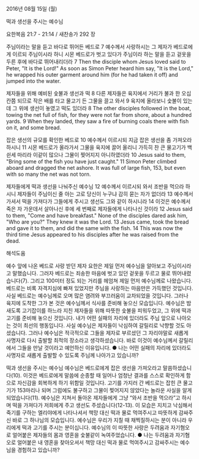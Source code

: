 2016년 08월 15일 (월)

떡과 생선을 주시는 예수님



요한복음 21:7 - 21:14 / 새찬송가 292 장


주님이라는 말을 듣고 바다로 뛰어든 베드로
7 예수께서 사랑하시는 그 제자가 베드로에게 이르되 주님이시라 하니 시몬 베드로가 벗고 있다가 주님이라 하는 말을 듣고 겉옷을 두른 후에 바다로 뛰어내리더라
7 Then the disciple whom Jesus loved said to Peter, "It is the Lord!" As soon as Simon Peter heard him say, "It is the Lord," he wrapped his outer garment around him (for he had taken it off) and jumped into the water. 

제자들을 위해 예비된 숯불과 생선과 떡
8 다른 제자들은 육지에서 거리가 불과 한 오십 칸쯤 되므로 작은 배를 타고 물고기 든 그물을 끌고 와서 9 육지에 올라보니 숯불이 있는데 그 위에 생선이 놓였고 떡도 있더라
8 The other disciples followed in the boat, towing the net full of fish, for they were not far from shore, about a hundred yards. 9 When they landed, they saw a fire of burning coals there with fish on it, and some bread. 

잡은 생선의 규모를 확인한 베드로
10 예수께서 이르시되 지금 잡은 생선을 좀 가져오라 하시니 11 시몬 베드로가 올라가서 그물을 육지에 끌어 올리니 가득히 찬 큰 물고기가 백쉰세 마리라 이같이 많으나 그물이 찢어지지 아니하였더라
10 Jesus said to them, "Bring some of the fish you have just caught." 11 Simon Peter climbed aboard and dragged the net ashore. It was full of large fish, 153, but even with so many the net was not torn. 

제자들에게 떡과 생선을 나눠주신 예수님
12 예수께서 이르시되 와서 조반을 먹으라 하시니 제자들이 주님이신 줄 아는 고로 당신이 누구냐 감히 묻는 자가 없더라 13 예수께서 가셔서 떡을 가져다가 그들에게 주시고 생선도 그와 같이 하시니라 14 이것은 예수께서 죽은 자 가운데서 살아나신 후에 세 번째로 제자들에게 나타나신 것이라
12 Jesus said to them, "Come and have breakfast." None of the disciples dared ask him, "Who are you?" They knew it was the Lord. 13 Jesus came, took the bread and gave it to them, and did the same with the fish. 14 This was now the third time Jesus appeared to his disciples after he was raised from the dead.

해석도움





예수 앞에 나온 베드로 
사랑 받던 제자 요한은 제일 먼저 예수님을 알아보고 주님이시라고 말했습니다. 그러자 베드로는 죄송한 마음에 벗고 있던 겉옷을 두르고 물로 뛰어내렸습니다(7). 그리고 100미터 정도 되는 거리를 헤엄쳐 제일 먼저 예수님께로 나왔습니다. 베드로는 비록 자격지심에 빠져 있었지만 주님을 사랑하는 마음만은 가득했던 것입니다. 사실 베드로는 예수님께로 오며 많은 염려와 부끄러움이 교차되었을 것입니다. 그러나 육지에 도착한 그가 본 것은 예수님께서 식사를 준비해 놓으신 모습입니다. 예수님은 밤새도록 고기잡이를 하느라 지친 제자들을 위해 따뜻한 숯불을 피워두었고, 그 위에 떡과 고기를 준비해 놓으신 것입니다. 내가 어떤 실패의 자리에 있더라도 주님 앞으로 나아오는 것이 최선의 행동입니다. 사실 예수님은 제자들이 낙심하여 갈릴리로 낙향할 것도 아셨습니다. 그러나 예수님은 적극적으로 그들을 제자로 부르셨던 그 자리야말로 새롭게 사명자로 다시 출발할 최적의 장소라고 생각하셨습니다. 바로 이것이 예수님께서 갈릴리에서 그들을 만날 것이라고 예언하신 이유입니다.
● 나는 어떤 실패의 자리에 있더라도 사명자로 새롭게 출발할 수 있도록 주님께 나아가고 있습니까? 

떡과 생선을 주시는 예수님 
예수님은 베드로에게 잡은 생선을 가져오라고 말씀하셨습니다(10). 이것은 베드로에게 말씀에 순종할 때 일어나 엄청난 결과를 스스로 확인하게 함으로 자신감을 회복하게 하기 위함일 것입니다. 고기를 가지러 간 베드로는 잡힌 큰 물고기가 153마리나 되며 그럼에도 불구하고 그물이 찢어지지 않았다는 놀라운 사실을 알게 되었습니다(11). 예수님은 지쳐서 돌아온 제자들에게 그냥 “와서 조반을 먹으라”고 하시며 떡을 가져다가 저희에게 주고 생선도 주셨습니다(12-13). 이 모습은 지치고 낙심해서 죽기를 구하는 엘리야에게 나타나셔서 책망 대신 떡과 물로 먹여주시고 따뜻하게 감싸주신 바로 그 하나님의 모습입니다. 예수님은 우리가 지칠 때 채찍질하시는 분이 아니라 우리에게 떡과 고기를 주시는 분이십니다. 예수님의 이 따뜻한 사랑은 두려움과 자기혐오로 얼어붙은 제자들의 몸과 영혼을 숯불같이 녹여주었습니다.
● 나는 두려움과 자기혐오로 얼어붙은 내 영혼을 찾아오셔서 책망 대신 떡과 물로 먹여주시고 감싸주시는 예수님을 경험하고 있습니까?